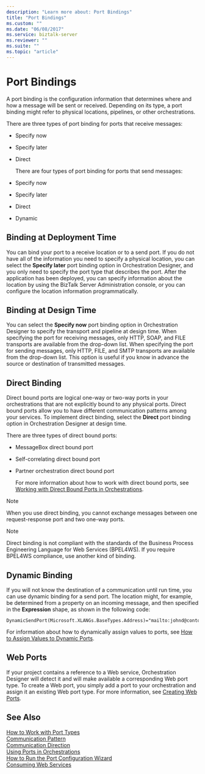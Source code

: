 ```yaml
---
description: "Learn more about: Port Bindings"
title: "Port Bindings"
ms.custom: ""
ms.date: "06/08/2017"
ms.service: biztalk-server
ms.reviewer: ""
ms.suite: ""
ms.topic: "article"
---
```

# Port Bindings
A port binding is the configuration information that determines where and how a message will be sent or received. Depending on its type, a port binding might refer to physical locations, pipelines, or other orchestrations.  
  
 There are three types of port binding for ports that receive messages:  
  
- Specify now  
  
- Specify later  
  
- Direct  
  
  There are four types of port binding for ports that send messages:  
  
- Specify now  
  
- Specify later  
  
- Direct  
  
- Dynamic  
  
## Binding at Deployment Time  
 You can bind your port to a receive location or to a send port. If you do not have all of the information you need to specify a physical location, you can select the **Specify later** port binding option in Orchestration Designer, and you only need to specify the port type that describes the port. After the application has been deployed, you can specify information about the location by using the BizTalk Server Administration console, or you can configure the location information programmatically.  
  
## Binding at Design Time  
 You can select the **Specify now** port binding option in Orchestration Designer to specify the transport and pipeline at design time. When specifying the port for receiving messages, only HTTP, SOAP, and FILE transports are available from the drop-down list. When specifying the port for sending messages, only HTTP, FILE, and SMTP transports are available from the drop-down list. This option is useful if you know in advance the source or destination of transmitted messages.  
  
## Direct Binding  
 Direct bound ports are logical one-way or two-way ports in your orchestrations that are not explicitly bound to any physical ports. Direct bound ports allow you to have different communication patterns among your services. To implement direct binding, select the **Direct** port binding option in Orchestration Designer at design time.  
  
 There are three types of direct bound ports:  
  
- MessageBox direct bound port  
  
- Self-correlating direct bound port  
  
- Partner orchestration direct bound port  
  
  For more information about how to work with direct bound ports, see [Working with Direct Bound Ports in Orchestrations](../core/working-with-direct-bound-ports-in-orchestrations.md).  
  
> [!NOTE]
>  When you use direct binding, you cannot exchange messages between one request-response port and two one-way ports.  
  
> [!NOTE]
>  Direct binding is not compliant with the standards of the Business Process Engineering Language for Web Services (BPEL4WS). If you require BPEL4WS compliance, use another kind of binding.  
  
## Dynamic Binding  
 If you will not know the destination of a communication until run time, you can use dynamic binding for a send port. The location might, for example, be determined from a property on an incoming message, and then specified in the **Expression** shape, as shown in the following code:  
  
```  
DynamicSendPort(Microsoft.XLANGs.BaseTypes.Address)="mailto:johnd@contoso.com";  
```  
  
 For information about how to dynamically assign values to ports, see [How to Assign Values to Dynamic Ports](../core/how-to-use-expressions-to-assign-values-to-dynamic-ports.md).  
  
## Web Ports  
 If your project contains a reference to a Web service, Orchestration Designer will detect it and will make available a corresponding Web port type. To create a Web port, you simply add a port to your orchestration and assign it an existing Web port type. For more information, see [Creating Web Ports](../core/creating-web-ports.md).  
  
## See Also  
 [How to Work with Port Types](../core/how-to-work-with-port-types.md)   
 [Communication Pattern](../core/communication-pattern.md)   
 [Communication Direction](../core/communication-direction.md)   
 [Using Ports in Orchestrations](../core/using-ports-in-orchestrations.md)   
 [How to Run the Port Configuration Wizard](../core/how-to-run-the-port-configuration-wizard.md)   
 [Consuming Web Services](../core/consuming-web-services.md)
